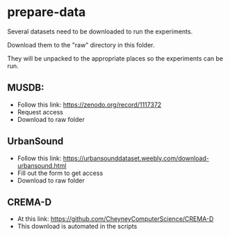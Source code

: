 # prepare-data

Several datasets need to be downloaded to run the experiments.

Download them to the "raw" directory in this folder.

They will be unpacked to the appropriate places so the experiments can be run.

## MUSDB:
- Follow this link: https://zenodo.org/record/1117372
- Request access
- Download to raw folder

## UrbanSound
- Follow this link: https://urbansounddataset.weebly.com/download-urbansound.html
- Fill out the form to get access
- Download to raw folder

## CREMA-D
- At this link: https://github.com/CheyneyComputerScience/CREMA-D
- This download is automated in the scripts
